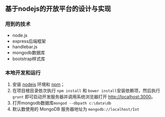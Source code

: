 ## 基于nodejs的开放平台的设计与实现 

### 用到的技术

- node.js
- express后端框架
- handlebar.js
- mongodb数据库
- bootstrap样式库

### 本地开发和运行

1. 安装 [nodejs](http://nodejs.org) 环境和 [npm](https://www.npmjs.org)；
2. 在项目根目录依次执行 `npm install` 和 `bower install`安装依赖项，然后执行 `grunt` 即可启动开发服务器并调用系统浏览器打开 <http://localhost:3000>。
3. 打开mongodb数据库`mongod --dbpath c:\data\db`
4. 默认数使用的 MongoDB 服务器地址为 `mongodb://localhost/Iot`


